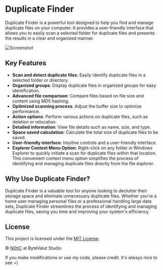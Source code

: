 # Duplicate Finder

Duplicate Finder is a powerful tool designed to help you find and manage duplicate files on your computer. It provides a user-friendly interface that allows you to easily scan a selected folder for duplicate files and presents the results in a clear and organized manner.

![Screenshot](https://github.com/n0tic/Duplicate-Finder/raw/master/Duplicate%20Finder/Screenshot/screen.png)

## Key Features

- **Scan and detect duplicate files**: Easily identify duplicate files in a selected folder or directory.
- **Organized groups**: Display duplicate files in organized groups for easy identification.
- **Advanced file comparison**: Compare files based on file size and content using MD5 hashing.
- **Optimized scanning process**: Adjust the buffer size to optimize performance.
- **Action options**: Perform various actions on duplicate files, such as deletion or relocation.
- **Detailed information**: View file details such as name, size, and type.
- **Space saved calculation**: Calculate the total size of duplicate files to be saved.
- **User-friendly interface**: Intuitive controls and a user-friendly interface.
- **Explorer Context Menu Option**: Right-click on any folder in Windows Explorer to quickly initiate a scan for duplicate files within that location. This convenient context menu option simplifies the process of identifying and managing duplicate files directly from the file explorer.

## Why Use Duplicate Finder?

Duplicate Finder is a valuable tool for anyone looking to declutter their storage space and eliminate unnecessary duplicate files. Whether you're a home user managing personal files or a professional handling large data sets, Duplicate Finder streamlines the process of identifying and managing duplicate files, saving you time and improving your system's efficiency.

## License

This project is licensed under the [MIT License](LICENSE).

© [N0tiC](http://bytevaultstudio.se/) at ByteValut Studio

If you make modifications or use my code, please credit. It's always nice to see =)
